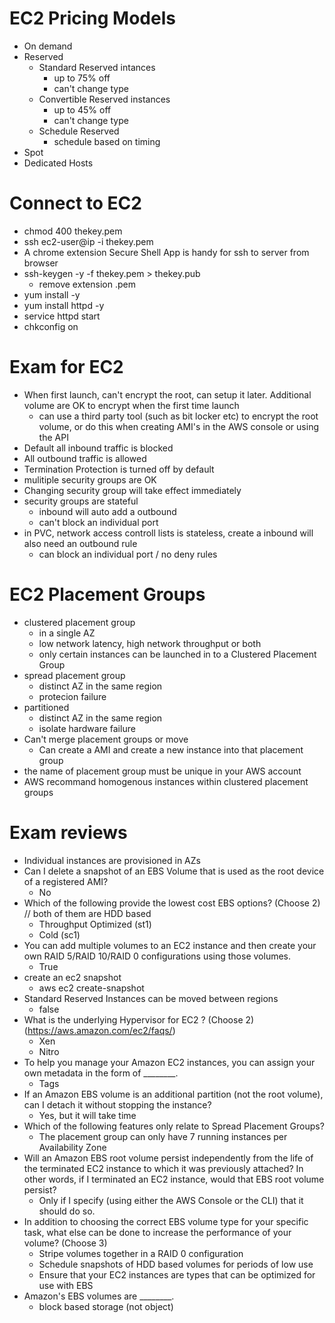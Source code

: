 # EC2 Pricing Models
- On demand
- Reserved
  - Standard Reserved intances
    - up to 75% off
    - can't change type
  - Convertible Reserved instances
    - up to 45% off
    - can't change type
  - Schedule Reserved
    - schedule based on timing
- Spot
- Dedicated Hosts

# Connect to EC2
- chmod 400 thekey.pem
- ssh ec2-user@ip -i thekey.pem
- A chrome extension Secure Shell App is handy for ssh to server from browser
- ssh-keygen -y -f thekey.pem > thekey.pub
  - remove extension .pem
- yum install -y
- yum install httpd -y
- service httpd start
- chkconfig on

# Exam for EC2
- When first launch, can't encrypt the root, can setup it later. Additional volume are OK to encrypt when the first time launch
  - can use a third party tool (such as bit locker etc) to encrypt the root volume, or do this when creating AMI's in the AWS console or using the API
- Default all inbound traffic is blocked
- All outbound traffic is allowed
- Termination Protection is turned off by default
- mulitiple security groups are OK
- Changing security group will take effect immediately
- security groups are stateful
  - inbound will auto add a outbound
  - can't block an individual port
- in PVC, network access controll lists is stateless, create a inbound will also need an outbound rule
  - can block an individual port / no deny rules

# EC2 Placement Groups
- clustered placement group
  - in a single AZ
  - low network latency, high network throughput or both
  - only certain instances can be launched in to a Clustered Placement Group
- spread placement group
  - distinct AZ in the same region
  - protecion failure
- partitioned
  - distinct AZ in the same region
  - isolate hardware failure
- Can't merge placement groups or move
  - Can create a AMI and create a new instance into that placement group
- the name of placement group must be unique in your AWS account
- AWS recommand homogenous instances within clustered placement groups

# Exam reviews
- Individual instances are provisioned in AZs
- Can I delete a snapshot of an EBS Volume that is used as the root device of a registered AMI?
  - No
- Which of the following provide the lowest cost EBS options? (Choose 2) // both of them are HDD based
  - Throughput Optimized (st1)
  - Cold (sc1)
- You can add multiple volumes to an EC2 instance and then create your own RAID 5/RAID 10/RAID 0 configurations using those volumes.
  - True
- create an ec2 snapshot
  - aws ec2 create-snapshot
- Standard Reserved Instances can be moved between regions
  - false
- What is the underlying Hypervisor for EC2 ? (Choose 2) (https://aws.amazon.com/ec2/faqs/)
  - Xen
  - Nitro
- To help you manage your Amazon EC2 instances, you can assign your own metadata in the form of ________.
  - Tags
- If an Amazon EBS volume is an additional partition (not the root volume), can I detach it without stopping the instance?
  - Yes, but it will take time
- Which of the following features only relate to Spread Placement Groups?
  - The placement group can only have 7 running instances per Availability Zone
- Will an Amazon EBS root volume persist independently from the life of the terminated EC2 instance to which it was previously attached? In other words, if I terminated an EC2 instance, would that EBS root volume persist?
  - Only if I specify (using either the AWS Console or the CLI) that it should do so.
- In addition to choosing the correct EBS volume type for your specific task, what else can be done to increase the performance of your volume? (Choose 3)
  - Stripe volumes together in a RAID 0 configuration
  - Schedule snapshots of HDD based volumes for periods of low use
  - Ensure that your EC2 instances are types that can be optimized for use with EBS
- Amazon's EBS volumes are ________.
    - block based storage (not object)

